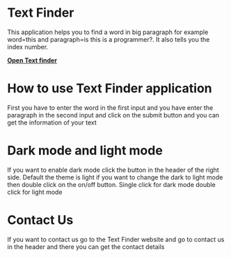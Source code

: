 # Text Finder
This application helps you to find a word in big paragraph for example word=this and paragraph=is this is a programmer?. It also tells you the index number.

**[Open Text finder](https://muhammedraiyaan2.github.io/Text-Finder)**
# How to use Text Finder application
First you have to enter the word in the first input and you have enter the paragraph in the second input and click on the submit button and you can get the information of your text
# Dark mode and light mode
If you want to enable dark mode click the button in the header of the right side. Default the theme is light if you want to change the dark to light mode then double click on the on/off button. Single click for dark mode double click for light mode
# Contact Us
If you want to contact us go to the Text Finder website and go to contact us in the header and there you can get the contact details

